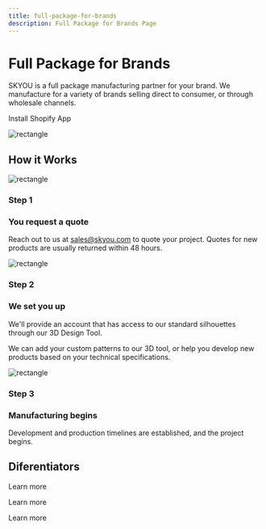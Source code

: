 ```yaml
---
title: full-package-for-brands
description: Full Package for Brands Page
---
```


<columns mode="normal" number="2" number-l="2" number-m="1" number-s="1" id="full-package-for-brands__hero">

<block id="full-package-for-brands__hero__info">

# Full Package for Brands

SKYOU is a full package manufacturing partner for your brand. We manufacture for a variety of brands selling direct to consumer, or through wholesale channels.

<btn url="">Install Shopify App</btn>

</block>

<block id="full-package-for-brands__hero__image-content">

![rectangle](./img/backpack-medium.png)

</block>

</columns>









<columns mode="normal" number="1" number-m="1" number-s="1" id="full-package-for-brands__how-it-works__title">

## How it Works

</columns>










<columns mode="normal" number="3" number-l="3" number-m="2" number-s="1" id="full-package-for-brands__how-it-works__content">

<block>

![rectangle](./img/backpack-card-small.png)

### Step 1

### You request a quote

Reach out to us at sales@skyou.com to quote your project. Quotes for new products are usually returned within 48 hours.

</block>

<block>

![rectangle](./img/backpack-card-small.png)

### Step 2

### We set you up

We'll provide an account that has access to our standard silhouettes through our 3D Design Tool.

We can add your custom patterns to our 3D tool, or help you develop new products based on your technical specifications.

</block>

<block>

![rectangle](./img/backpack-card-small.png)

### Step 3

### Manufacturing begins

Development and production timelines are established, and the project begins.

</block>

</columns>










<columns mode="normal" number="1" number-m="1" number-s="1" id="full-package-for-brands__deferentiators__title">

## Diferentiators

</columns>









<columns mode="normal" number="3" number-m="1" number-s="1" id="full-package-for-brands__deferentiators__content">

<block>

<card title="The world's best design tool in 3D!" subtitle="The 3D design tool is an exact pixel to inch representation of what will be manufactured." />

<template v-slot:image>

![card-iamge](./img/backpack-card.png)

</template>

<btn type="secondary" url="" display="full">Learn more</btn>

</block>

<block>

<card title="True cut and sew manufacturing" subtitle="Every SKYOU product is printed to a white roll of fabric using dyes, laser cut, and then sewn together." />

<template v-slot:image>

![card-iamge](./img/backpack-card.png)

</template>

<btn type="secondary" url="" display="full">Learn more</btn>

</block>

<block>

<card title="Industry leading print technologies" subtitle="We print on polyester, cotton, rayon, modal, tencel, vegan leather, and virtually any cellulose based fabric you can imagine." />

<template v-slot:image>

![card-iamge](./img/backpack-card.png)

</template>

<btn type="secondary" url="" display="full">Learn more</btn>

</block>

<block>

<card title="Pricing" subtitle="SKYOU has a single low price for printing ANYWHERE. Front, back, side, inside the neck, along the collar, inside the pocket, is all included." />

<template v-slot:image>

![card-iamge](./img/backpack-card.png)

</template>

</block>

<block>

<card title="Products" subtitle="We develop all of our products from scratch.
We go through extensive fit testing, and quality checks to ensure each product is the best it can be." />

<template v-slot:image>

![card-iamge](./img/backpack-card.png)

</template>

</block>

<block>

<card title="A wealth of manufacturing expertise" subtitle="We set up factories for Nike, Timberland, Reebok, and Adidas, licensing our order management software and teaching them how to make one off shoes and bags. " />

<template v-slot:image>

![card-iamge](./img/backpack-card.png)

</template>

</block>

</columns>
